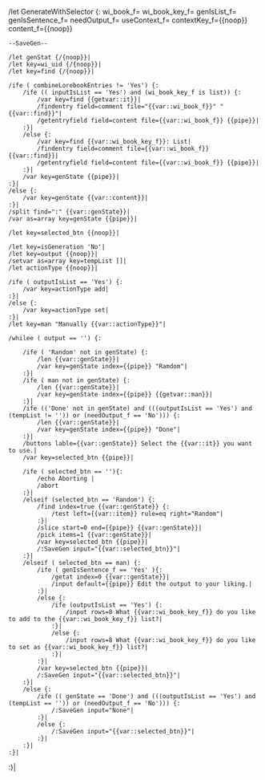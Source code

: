 /let GenerateWithSelector {: wi_book_f= wi_book_key_f= genIsList_f= genIsSentence_f= needOutput_f= useContext_f=  contextKey_f={{noop}} content_f={{noop}}
	
	--SaveGen--
	
	/let genStat {/{noop}}|
	/let key=wi_uid {/{noop}}|
	/let key=find {/{noop}}|
	
	/ife ( combineLorebookEntries != 'Yes') {:
		/ife (( inputIsList == 'Yes') and (wi_book_key_f is list)) {:
			/var key=find {{getvar::it}}|
			/findentry field=comment file="{{var::wi_book_f}}" "{{var::find}}"|
			/getentryfield field=content file={{var::wi_book_f}} {{pipe}}|
		:}|
		/else {:
			/var key=find {{var::wi_book_key_f}}: List|
			/findentry field=comment file={{var::wi_book_f}} {{var::find}}|
			/getentryfield field=content file={{var::wi_book_f}} {{pipe}}|
		:}|
		/var key=genState {{pipe}}|
	:}|
	/else {:
		/var key=genState {{var::content}}|
	:}|
	/split find=":" {{var::genState}}|
	/var as=array key=genState {{pipe}}|
	
	/let key=selected_btn {{noop}}|
	
	/let key=isGeneration 'No'|
	/let key=output {{noop}}|
	/setvar as=array key=tempList []|
	/let actionType {{noop}}|
	
	/ife ( outputIsList == 'Yes') {:
		/var key=actionType add|
	:}|
	/else {:
		/var key=actionType set|
	:}|
	/let key=man "Manually {{var::actionType}}"|
	
	/whilee ( output == '') {:
		
		/ife ( 'Random' not in genState) {:
			/len {{var::genState}}|
			/var key=genState index={{pipe}} "Ramdom"|
		:}|
		/ife ( man not in genState) {:
			/len {{var::genState}}|
			/var key=genState index={{pipe}} {{getvar::man}}|
		:}|
		/ife (('Done' not in genState) and (((outputIsList == 'Yes') and (tempList != '')) or (needOutput_f == 'No'))) {:
			/len {{var::genState}}|
			/var key=genState index={{pipe}} "Done"|
		:}|
		/buttons lable={{var::genState}} Select the {{var::it}} you want to use.|
		/var key=selected_btn {{pipe}}|
		
		/ife ( selected_btn == ''){:
			/echo Aborting |
			/abort
		:}|
		/elseif (selected_btn == 'Random') {:
			/find index=true {{var::genState}} {:
		        /test left={{var::item}} rule=eq right="Random"|
			:}|
			/slice start=0 end={{pipe}} {{var::genState}}|
			/pick items=1 {{var::genState}}|
			/var key=selected_btn {{pipe}}|
			/:SaveGen input="{{var::selected_btn}}"|
		:}|
		/elseif ( selected_btn == man) {:
			/ife ( genIsSentence_f == 'Yes' ){:
				/getat index=0 {{var::genState}}|
				/input default={{pipe}} Edit the output to your liking.|
			:}|
			/else {:
				/ife (outputIsList == 'Yes') {:
					/input rows=8 What {{var::wi_book_key_f}} do you like to add to the {{var::wi_book_key_f}} list?|
				:}|
				/else {:
					/input rows=8 What {{var::wi_book_key_f}} do you like to set as {{var::wi_book_key_f}} list?|
				:}|
			:}|
			/var key=selected_btn {{pipe}}|
			/:SaveGen input="{{var::selected_btn}}"|
		:}|
		/else {:
			/ife (( genState == 'Done') and (((outputIsList == 'Yes') and (tempList == '')) or (needOutput_f == 'No'))) {:
				/:SaveGen input="None"|
			:}|
			/else {:
				/:SaveGen input="{{var::selected_btn}}"|
			:}|
		:}|
	:}|
:}|